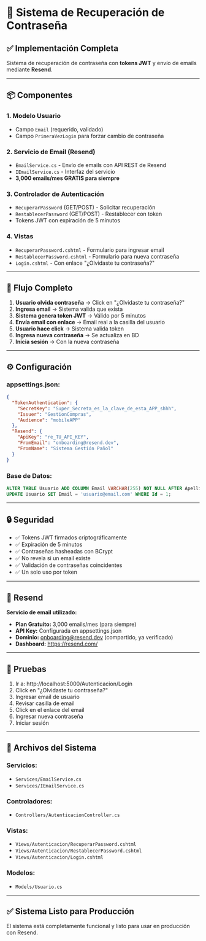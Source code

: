 # 🔐 Sistema de Recuperación de Contraseña

## ✅ Implementación Completa

Sistema de recuperación de contraseña con **tokens JWT** y envío de emails mediante **Resend**.

---

## 📦 Componentes

### 1. **Modelo Usuario**
- Campo `Email` (requerido, validado)
- Campo `PrimeraVezLogin` para forzar cambio de contraseña

### 2. **Servicio de Email (Resend)**
- `EmailService.cs` - Envío de emails con API REST de Resend
- `IEmailService.cs` - Interfaz del servicio
- **3,000 emails/mes GRATIS para siempre**

### 3. **Controlador de Autenticación**
- `RecuperarPassword` (GET/POST) - Solicitar recuperación
- `RestablecerPassword` (GET/POST) - Restablecer con token
- Tokens JWT con expiración de 5 minutos

### 4. **Vistas**
- `RecuperarPassword.cshtml` - Formulario para ingresar email
- `RestablecerPassword.cshtml` - Formulario para nueva contraseña
- `Login.cshtml` - Con enlace "¿Olvidaste tu contraseña?"

---

## 🔄 Flujo Completo

1. **Usuario olvida contraseña** → Click en "¿Olvidaste tu contraseña?"
2. **Ingresa email** → Sistema valida que exista
3. **Sistema genera token JWT** → Válido por 5 minutos
4. **Envía email con enlace** → Email real a la casilla del usuario
5. **Usuario hace click** → Sistema valida token
6. **Ingresa nueva contraseña** → Se actualiza en BD
7. **Inicia sesión** → Con la nueva contraseña

---

## ⚙️ Configuración

### **appsettings.json:**

```json
{
  "TokenAuthentication": {
    "SecretKey": "Super_Secreta_es_la_clave_de_esta_APP_shhh",
    "Issuer": "GestionCompras",
    "Audience": "mobileAPP"
  },
  "Resend": {
    "ApiKey": "re_TU_API_KEY",
    "FromEmail": "onboarding@resend.dev",
    "FromName": "Sistema Gestión Pañol"
  }
}
```

### **Base de Datos:**

```sql
ALTER TABLE Usuario ADD COLUMN Email VARCHAR(255) NOT NULL AFTER Apellido;
UPDATE Usuario SET Email = 'usuario@email.com' WHERE Id = 1;
```

---

## 🔒 Seguridad

- ✅ Tokens JWT firmados criptográficamente
- ✅ Expiración de 5 minutos
- ✅ Contraseñas hasheadas con BCrypt
- ✅ No revela si un email existe
- ✅ Validación de contraseñas coincidentes
- ✅ Un solo uso por token

---

## 📧 Resend

**Servicio de email utilizado:**
- **Plan Gratuito:** 3,000 emails/mes (para siempre)
- **API Key:** Configurada en appsettings.json
- **Dominio:** onboarding@resend.dev (compartido, ya verificado)
- **Dashboard:** https://resend.com/

---

## 🧪 Pruebas

1. Ir a: http://localhost:5000/Autenticacion/Login
2. Click en "¿Olvidaste tu contraseña?"
3. Ingresar email de usuario
4. Revisar casilla de email
5. Click en el enlace del email
6. Ingresar nueva contraseña
7. Iniciar sesión

---

## 📁 Archivos del Sistema

### **Servicios:**
- `Services/EmailService.cs`
- `Services/IEmailService.cs`

### **Controladores:**
- `Controllers/AutenticacionController.cs`

### **Vistas:**
- `Views/Autenticacion/RecuperarPassword.cshtml`
- `Views/Autenticacion/RestablecerPassword.cshtml`
- `Views/Autenticacion/Login.cshtml`

### **Modelos:**
- `Models/Usuario.cs`

---

## ✅ Sistema Listo para Producción

El sistema está completamente funcional y listo para usar en producción con Resend.

